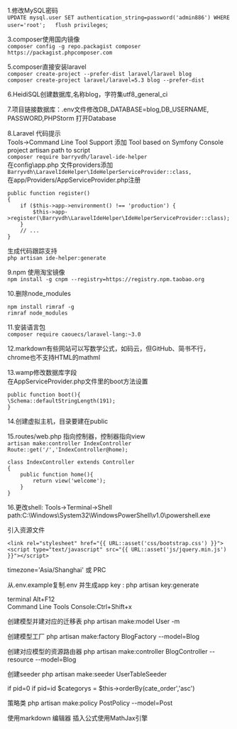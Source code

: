 1.修改MySQL密码  
`UPDATE mysql.user SET authentication_string=password('admin886') WHERE user='root';  
flush privileges`;  
 

3.composer使用国内镜像    
`composer config -g repo.packagist composer https://packagist.phpcomposer.com`    
    

5.composer直接安装laravel    
`composer create-project --prefer-dist laravel/laravel blog`    
`composer create-project laravel/laravel=5.3 blog --prefer-dist`  

6.HeidiSQL创建数据库,名称blog，字符集utf8_general_ci  

7.项目链接数据库：.env文件修改DB_DATABASE=blog,DB_USERNAME, PASSWORD,PHPStorm 打开Database  

8.Laravel 代码提示   
Tools->Command Line Tool Support 添加 Tool based on Symfony Console  project  artisan path to script   
`composer require barryvdh/laravel-ide-helper`  
在config\app.php 文件providers添加  
`Barryvdh\LaravelIdeHelper\IdeHelperServiceProvider::class,`  
在app/Providers/AppServiceProvider.php注册  
```
public function register()
{
    if ($this->app->environment() !== 'production') {
        $this->app->register(\Barryvdh\LaravelIdeHelper\IdeHelperServiceProvider::class);
    }
    // ...
}
```
生成代码跟踪支持  
`php artisan ide-helper:generate`  


9.npm 使用淘宝镜像     
`npm install -g cnpm --registry=https://registry.npm.taobao.org`    

10.删除node_modules  
```
npm install rimraf -g  
rimraf node_modules
```

11.安装语言包    
`composer require caouecs/laravel-lang:~3.0`  

12.markdown有些网站可以写数学公式，如码云，但GitHub、简书不行，chrome也不支持HTML的mathml  

13.wamp修改数据库字段  
在AppServiceProvider.php文件里的boot方法设置  
```
public function boot(){
\Schema::defaultStringLength(191);
}
```

14.创建虚拟主机，目录要建在public  

15.routes/web.php 指向控制器，控制器指向view  
`artisan make:controller IndexController`  
`Route::get('/','IndexController@home);`   
```
class IndexController extends Controller
{
    public function home(){
        return view('welcome');
    }
}
```  

16.更改shell: Tools->Terminal->Shell path:C:\Windows\System32\WindowsPowerShell\v1.0\powershell.exe


引入资源文件
```
<link rel="stylesheet" href="{{ URL::asset('css/bootstrap.css') }}">
<script type="text/javascript" src="{{ URL::asset('js/jquery.min.js') }}"></script>
```

timezone='Asia/Shanghai' 或 PRC

从.env.example复制.env 并生成app key :  php artisan key:generate

terminal  Alt+F12  
Command Line Tools Console:Ctrl+Shift+x

创建模型并建对应的迁移表 php artisan make:model User -m

创建模型工厂 php artisan make:factory BlogFactory --model=Blog

创建对应模型的资源路由器 php artisan make:controller BlogController --resource --model=Blog

创建seeder php artisan make:seeder UserTableSeeder

if pid=0    if pid=id
$categorys = $this->orderBy(cate_order','asc')

策略类 php artisan make:policy PostPolicy --model=Post

使用markdown 编辑器    插入公式使用MathJax引擎 <script type="text/javascript" src="http://cdn.mathjax.org/mathjax/latest/MathJax.js?config=default"></script>
